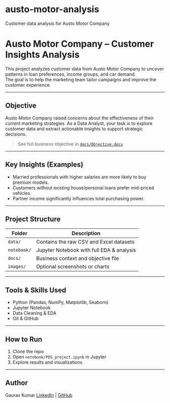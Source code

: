 # austo-motor-analysis
Customer data analysis for Austo Motor Company

# Austo Motor Company – Customer Insights Analysis

This project analyzes customer data from Austo Motor Company to uncover patterns in loan preferences, income groups, and car demand.  
The goal is to help the marketing team tailor campaigns and improve the customer experience.

---

## Objective
Austo Motor Company raised concerns about the effectiveness of their current marketing strategies. As a Data Analyst, your task is to explore customer data and extract actionable insights to support strategic decisions.

> See full business objective in [`docs/Objective.docx`]([https://github.com/rdgaurav04/austo-motor-analysis/blob/main/Objective.docx])

---

## Key Insights (Examples)
- Married professionals with higher salaries are more likely to buy premium models.
- Customers without existing house/personal loans prefer mid-priced vehicles.
- Partner income significantly influences total purchasing power.

---

## Project Structure

| Folder        | Description                              |
|---------------|------------------------------------------|
| `data/`       | Contains the raw CSV and Excel datasets  |
| `notebook/`   | Jupyter Notebook with full EDA & analysis |
| `docs/`       | Business context and objective file       |
| `images/`     | Optional screenshots or charts            |

---

## Tools & Skills Used
- Python (Pandas, NumPy, Matplotlib, Seaborn)
- Jupyter Notebook
- Data Cleaning & EDA
- Git & GitHub

---

## How to Run
1. Clone the repo
2. Open `notebook/PDS_project.ipynb` in Jupyter
3. Explore results and visualizations

---

## Author
Gaurav Kumar 
[LinkedIn](https://www.linkedin.com/in/YOURNAME) | [GitHub](https://github.com/YOURUSERNAME)
